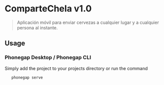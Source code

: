 
# ComparteChela v1.0 

> Aplicación móvil para enviar cervezas a cualquier lugar y a cualquier persona al instante.

## Usage

### Phonegap Desktop / Phonegap CLI

Simply add the project to your projects directory or 
 run the command
 
 ```javascript
 	phonegap serve
```